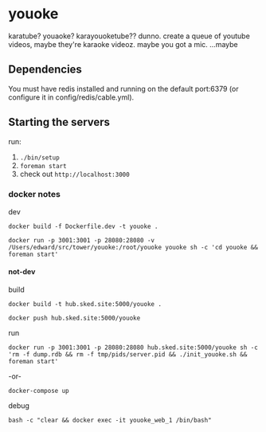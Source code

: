 # youoke

karatube? youaoke? karayouoketube?? dunno. create a queue of youtube videos, maybe they're karaoke videoz. maybe you got a mic. ...maybe

## Dependencies

You must have redis installed and running on the default port:6379 (or configure it in config/redis/cable.yml).

## Starting the servers

run: 

1. `./bin/setup`
2. `foreman start`
4. check out `http://localhost:3000`

### docker notes

dev

`docker build -f Dockerfile.dev -t youoke .`

`docker run -p 3001:3001 -p 28080:28080 -v /Users/edward/src/tower/youoke:/root/youoke youoke sh -c 'cd youoke && foreman start'`

#### not-dev

build

`docker build -t hub.sked.site:5000/youoke .`

`docker push hub.sked.site:5000/youoke`

run

`docker run -p 3001:3001 -p 28080:28080 hub.sked.site:5000/youoke sh -c 'rm -f dump.rdb && rm -f tmp/pids/server.pid && ./init_youoke.sh && foreman start'`

-or-

`docker-compose up`

debug

`bash -c "clear && docker exec -it youoke_web_1 /bin/bash"`
